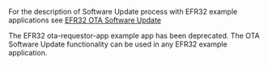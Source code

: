 For the description of Software Update process with EFR32 example applications
see
[EFR32 OTA Software Update](../../../docs/guides/silabs_efr32_software_update.md)

The EFR32 ota-requestor-app example app has been deprecated. The OTA Software
Update functionality can be used in any EFR32 example application.

